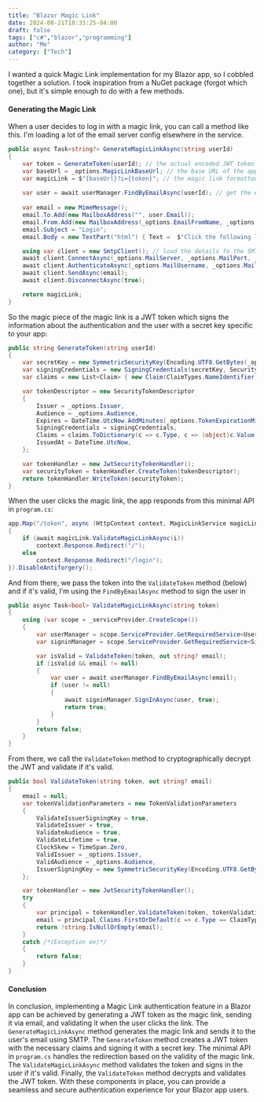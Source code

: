 ```yaml
---
title: "Blazor Magic Link"
date: 2024-08-21T18:33:25-04:00
draft: false
tags: ["c#","blazor","programming"]
author: "Me"
category: ["Tech"]
---
```


I wanted a quick Magic Link implementation for my Blazor app, so I cobbled together a solution. I took inspiration from a NuGet package (forgot which one), but it's simple enough to do with a few methods.

#### Generating the Magic Link

When a user decides to log in with a magic link, you can call a method like this. I'm loading a lot of the email server config elsewhere in the service.

```csharp
public async Task<string?> GenerateMagicLinkAsync(string userId)
{
    var token = GenerateToken(userId); // the actual encoded JWT token
    var baseUrl = _options.MagicLinkBaseUrl; // the base URL of the app stored in config
    var magicLink = $"{baseUrl}?i={token}"; // the magic link formatted for the controller
    
    var user = await userManager.FindByEmailAsync(userId); // get the email address of the userId
    
    var email = new MimeMessage();
    email.To.Add(new MailboxAddress("", user.Email));
    email.From.Add(new MailboxAddress(_options.EmailFromName, _options.EmailFromAddress));
    email.Subject = "Login";
    email.Body = new TextPart("html") { Text =  $"Click the following link to sign in: <br/><a href=\"{magicLink}\">{magicLink}</a>" };

    using var client = new SmtpClient(); // load the details fo the SMTP server from config
    await client.ConnectAsync(_options.MailServer, _options.MailPort, _options.MailUseSsl);
    await client.AuthenticateAsync(_options.MailUsername, _options.MailPassword);
    await client.SendAsync(email);
    await client.DisconnectAsync(true);

    return magicLink;
}
```

So the magic piece of the magic link is a JWT token which signs the information about the authentication and the user with a secret key specific to your app:

```csharp
public string GenerateToken(string userId)
{
    var secretKey = new SymmetricSecurityKey(Encoding.UTF8.GetBytes(_options.SecretKey)); // secret key to decode the JWT
    var signingCredentials = new SigningCredentials(secretKey, SecurityAlgorithms.HmacSha256);
    var claims = new List<Claim> { new Claim(ClaimTypes.NameIdentifier, userId) };

    var tokenDescriptor = new SecurityTokenDescriptor
    {
        Issuer = _options.Issuer,
        Audience = _options.Audience,
        Expires = DateTime.UtcNow.AddMinutes(_options.TokenExpirationMinutes),
        SigningCredentials = signingCredentials,
        Claims = claims.ToDictionary(c => c.Type, c => (object)c.Value),
        IssuedAt = DateTime.UtcNow,            
    };

    var tokenHandler = new JwtSecurityTokenHandler();
    var securityToken = tokenHandler.CreateToken(tokenDescriptor);
    return tokenHandler.WriteToken(securityToken);
}
```

When the user clicks the magic link, the app responds from this minimal API in `program.cs`:

```csharp
app.Map("/token", async (HttpContext context, MagicLinkService magicLink, string i) =>
{
    if (await magicLink.ValidateMagicLinkAsync(i))
        context.Response.Redirect("/");
    else
        context.Response.Redirect("/login");
}).DisableAntiforgery();
```

And from there, we pass the token into the `ValidateToken` method (below) and if it's valid, I'm using the `FindByEmailAsync` method to sign the user in 

```csharp
public async Task<bool> ValidateMagicLinkAsync(string token)
{
    using (var scope = _serviceProvider.CreateScope())
    {
        var userManager = scope.ServiceProvider.GetRequiredService<UserManager<ApplicationUser>>();
        var signinManager = scope.ServiceProvider.GetRequiredService<SignInManager<ApplicationUser>>();

        var isValid = ValidateToken(token, out string? email);
        if (isValid && email != null)
        {
            var user = await userManager.FindByEmailAsync(email);
            if (user != null)
            {
                await signinManager.SignInAsync(user, true);
                return true;
            }
        }
        return false;
    }
}
```

From there, we call the `ValidateToken` method to cryptographically decrypt the JWT and validate if it's valid.

```csharp
public bool ValidateToken(string token, out string? email)
{
    email = null;
    var tokenValidationParameters = new TokenValidationParameters
    {
        ValidateIssuerSigningKey = true,
        ValidateIssuer = true,
        ValidateAudience = true,
        ValidateLifetime = true,
        ClockSkew = TimeSpan.Zero,
        ValidIssuer = _options.Issuer,
        ValidAudience = _options.Audience,
        IssuerSigningKey = new SymmetricSecurityKey(Encoding.UTF8.GetBytes(_options.SecretKey))
    };

    var tokenHandler = new JwtSecurityTokenHandler();
    try
    {
        var principal = tokenHandler.ValidateToken(token, tokenValidationParameters, out _);
        email = principal.Claims.FirstOrDefault(c => c.Type == ClaimTypes.NameIdentifier)?.Value;
        return !string.IsNullOrEmpty(email);
    }
    catch /*(Exception ex)*/
    {
        return false;
    }
}
```

#### Conclusion

In conclusion, implementing a Magic Link authentication feature in a Blazor app can be achieved by generating a JWT token as the magic link, sending it via email, and validating it when the user clicks the link. The `GenerateMagicLinkAsync` method generates the magic link and sends it to the user's email using SMTP. The `GenerateToken` method creates a JWT token with the necessary claims and signing it with a secret key. The minimal API in `program.cs` handles the redirection based on the validity of the magic link. The `ValidateMagicLinkAsync` method validates the token and signs in the user if it's valid. Finally, the `ValidateToken` method decrypts and validates the JWT token. With these components in place, you can provide a seamless and secure authentication experience for your Blazor app users.